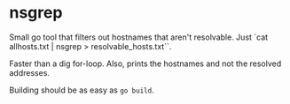 # nsgrep

Small go tool that filters out hostnames that aren't resolvable. 
Just `cat allhosts.txt | nsgrep > resolvable_hosts.txt``. 

Faster than a dig for-loop. Also, prints the hostnames and not the resolved addresses.

Building should be as easy as `go build`.
